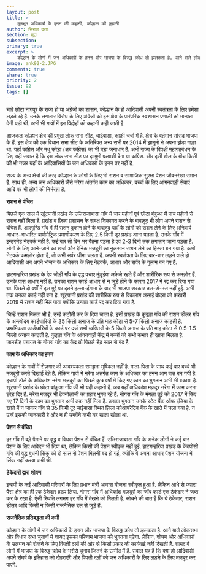 ```yaml
---
layout: post
title: >
    मूलभूत अधिकारों के हनन की कहानी, कोल्हान की ज़ुबानी
author: सिराज दत्ता
section: मुद्दा
subsection:
primary: true
excerpt: >
    कोल्हान के लोगों में जन अधिकारों के हनन और भाजपा के विरुद्ध क्रोध तो झलकता है. आने वाले लोकसभा और विधान सभा चुनावों में शायद इसका परिणाम भाजपा को भुगतना पड़ेगा. लेकिन, शोषण और अधिकारों के उलंघन को रोकने के लिए विपक्षी दलों की ओर से किसी प्रकार की कार्यवाई नहीं दिखती है.
image: ank92-2.JPG
comments: true
share: true
priority: 2
issue: 92
tags: []
---
```


चाहे छोटा नागपुर के राजा हो या अंग्रेजों का शासन, कोल्हान के हो आदिवासी अपनी स्वतंत्रता के लिए हमेशा लड़ते रहे हैं. उनके लगातार विरोध के लिए अंग्रेजों को इस क्षेत्र के पारंपरिक स्वशासन प्रणाली को मान्यता देनी पड़ी थी. अभी भी गावों में इन विद्रोहों की कहानी कही जाती है.

आजकल कोल्हान क्षेत्र की प्रमुख लोक सभा सीट, चाईबासा, काफ़ी चर्चा में है. क्षेत्र के वर्तमान सांसद भाजपा के हैं. इस क्षेत्र की एक विधान सभा सीट के अतिरिक्त अन्य सभी पर 2014 में झामुमो ने अपना झंडा गाड़ा था. यहाँ कांग्रेस और मधु कोड़ा (अब कांग्रेस) का भी बड़ा जनाधार है. अभी राज्य के विपक्षी महागठबंधन के लिए यही सवाल है कि इस लोक सभा सीट पर झामुमो प्रत्याशी देगा या कांग्रेस. और इसी खेल के बीच किसी की भी नज़र यहाँ के आदिवासियों के जन अधिकारों के हनन पर नहीं है.

राज्य के अन्य क्षेत्रों की तरह कोल्हान के लोगों के लिए भी राशन व सामाजिक सुरक्षा पेंशन जीवनरेखा समान है. साथ ही, अन्य जन अधिकारों जैसे नरेगा अंतर्गत काम का अधिकार, बच्चों के लिए आंगनवाड़ी सेवाएं आदि पर भी लोगों की निर्भरता है.

**राशन से वंचित**

पिछले एक साल में खूंटपानी प्रखंड के उलिराजाबासा गाँव में चार महीनों एवं छोटा बंकुआ में पांच महीनों से राशन नहीं मिला है. प्रखंड व ज़िला प्रशासन के समक्ष शिकायत करने के बावज़ूद भी लोग अपने राशन से वंचित हैं. आरगुन्डि गाँव में ही राशन दुकान होने के बावज़ूद यहाँ के लोगों को राशन लेने के लिए अनिवार्य आधार-आधारित बायोमेट्रिक प्रमाणीकरण के लिए 2.5 किमी दूर प्रखंड आना पड़ता है. उनके गाँव में इन्टरनेट नेटवर्क नहीं है. कई बार तो दिन भर बैठना पड़ता है एवं 2-3 दिनों तक लगातार जाना पड़ता है. लोगों के लिए आने-जाने का खर्चा और दैनिक मज़दूरी का नुकसान राशन लेने का हिस्सा बन गया है. कभी नेटवर्क कमज़ोर होता है, तो कभी सर्वर धीमा चलता है. अपनी स्वतंत्रता के लिए बार-बार लड़ने वाले हो आदिवासी अब अपने भोजन के अधिकार के लिए नेटवर्क, आधार और सर्वर के गुलाम बन गए हैं.

हाटगम्हरिया प्रखंड के देव जोड़ी गाँव के वृद्ध पचाए मुंडुईया अकेले रहते हैं और शारीरिक रूप से कमज़ोर हैं. उनके पास आधार नहीं है. उनका राशन कार्ड आधार से न जुड़े होने के कारण 2017 में रद्द कर दिया गया था. पिछले दो वर्षों में इस मुद्दे पर इतने हल्ला-हंगामा के बाद भी भाजपा सरकार तस-से-मस नहीं हुई. अभी तक उनका कार्ड नहीं बना है. खूंटपानी प्रखंड की शारीरिक रूप से विकलांग असाई बोदरा को फरवरी 2019 में राशन नहीं मिल पाया क्योंकि उनका कार्ड रद्द कर दिया गया है.

जिन्हें राशन मिलता भी है, उन्हें कटौती कर के दिया जाता है. इसी प्रखंड के कुइड़ा गाँव की राशन डीलर गाँव के अन्त्योदय कार्डधारियों के 35 किलो अनाज के प्रति माह कोटा से 5-7 किलो अनाज काटती है. प्राथमिकता कार्डधारियों के कार्ड पर दर्ज सभी व्यक्तियों के 5 किलो अनाज के प्रति माह कोटा से 0.5-1.5 किलो अनाज काटती है. कुइड़ा गाँव के आंगनवाड़ी केंद्र में बच्चों को कभी कभार ही खाना मिलता है. जामडीह पंचायत के नोगरा गाँव का केंद्र तो पिछले डेढ़ साल से बंद है.

**काम के अधिकार का हनन**

कोल्हान के गावों में रोज़गार की आवश्यकता समझना मुश्किल नहीं है. माता-पिता के साथ कई बार बच्चे भी मज़दूरी करते दिखाई देते हैं. लेकिन गावों में नरेगा अंतर्गत काम के अधिकार का हनन आम बात बन गयी है. इचापी टोले के अधिकांश नरेगा मज़दूरों का पिछले कुछ वर्षों में किए गए काम का भुगतान अभी भी बकाया है. खूंटपानी प्रखंड के छोटा बांकुआ गाँव की भी यही कहानी है. अब यहाँ अधिकांश मज़दूर नरेगा में काम करना छोड़ दिए हैं. नरेगा मज़दूर भी टेक्नोलॉजी का प्रहार  भुगत रहे हैं. नोगरा गाँव के मंगला तुई को 2017 में किए गए 17 दिनों के काम का भुगतान अभी तक नहीं मिला है. उनका भुगतान उनके स्टेट बैंक ऑफ़ इंडिया के खाते में न जाकर गाँव से 35 किमी दूर चाईबासा स्थित ज़िला कोआपरेटिव बैंक के खाते में चला गया है. न उन्हें इसकी जानकारी है और न ही उन्होंने कभी यह खाता खोला था.

**पेंशन से वंचित**

हर गाँव में बड़े पैमाने पर वृद्ध व विधवा पेंशन से वंचित हैं. उलिराजाबासा गाँव के अनेक लोगों ने कई बार पेंशन के लिए आवेदन भी दिया था, लेकिन किसी की पेंशन स्वीकृत नहीं हुई. हाटगम्हरिया प्रखंड के केंदपोसी गाँव की वृद्ध बुधनी सिंकू को दो साल से पेंशन मिलनी बंद हो गई, क्योंकि वे अपना आधार पेंशन योजना में लिंक नहीं करवा पायी थी.

**ठेकेदारों द्वारा शोषण**

इचापी के कई आदिवासी परिवारों के लिए प्रधान मंत्री आवास योजना स्वीकृत हुआ है. लेकिन आधे से ज्यादा पैसा क्षेत्र का ही एक ठेकेदार हड़प लिया. नोगरा गाँव में अधिकांश मज़दूरों का जॉब कार्ड एक ठेकेदार ने जब्त कर के रखा है. ऐसी स्थिति लगभग हर गाँव में देखने को मिलती है. सोचने की बात है कि ये ठेकेदार, राशन डीलर आदि किसी न किसी राजनैतिक दल से जुड़े हैं.

**राजनैतिक प्रतिबद्धता की कमी**

कोल्हान के लोगों में जन अधिकारों के हनन और भाजपा के विरुद्ध क्रोध तो झलकता है. आने वाले लोकसभा और विधान सभा चुनावों में शायद इसका परिणाम भाजपा को भुगतना पड़ेगा. लेकिन, शोषण और अधिकारों के उलंघन को रोकने के लिए विपक्षी दलों की ओर से किसी प्रकार की कार्यवाई नहीं दिखती है. शायद वे लोगों में भाजपा के विरुद्ध क्रोध के भरोसे चुनाव जितने के उम्मीद में हैं. सवाल यह है कि क्या हो आदिवासी अपने संघर्ष के इतिहास को दोहराएंगे और विपक्षी दलों को जन अधिकारों के लिए लड़ने के लिए मज़बूर कर पाएंगे.